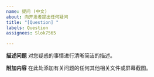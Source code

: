 ```yaml
---
name: 提问 (中文)
about: 向开发者提出任何疑问
title: "[Question] "
labels: Question
assignees: Slok7565

---
```


**描述问题**
对您疑惑的事情进行清晰简洁的描述。

**附加内容**
在此处添加有关问题的任何其他相关文件或屏幕截图。
